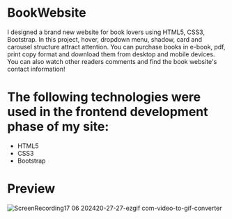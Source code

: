 # BookWebsite

I designed a brand new website for book lovers using HTML5, CSS3, Bootstrap. In this project, hover, dropdown menu, shadow, card and carousel structure attract attention. You can purchase books in e-book, pdf, print copy format and download them from desktop and mobile devices. You can also watch other readers comments and find the book website's contact information!

# The following technologies were used in the frontend development phase of my site:

- HTML5
- CSS3
- Bootstrap

# Preview

![ScreenRecording17 06 202420-27-27-ezgif com-video-to-gif-converter](https://github.com/TugbaKes55/BookWebsite/assets/170290830/60c6c4aa-16a9-41d9-b2fd-8f5b410ba472)
